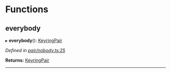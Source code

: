 

# Functions

<a id="everybody"></a>

##  everybody

▸ **everybody**(): [KeyringPair](../interfaces/_types_.keyringpair.md)

*Defined in [pair/nobody.ts:25](https://github.com/polkadot-js/common/blob/9e9910e/packages/keyring/src/pair/nobody.ts#L25)*

**Returns:** [KeyringPair](../interfaces/_types_.keyringpair.md)

___

